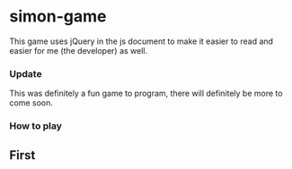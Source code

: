 # simon-game

This game uses jQuery in the js document to make it easier to read and easier for me (the developer) as well. 


### Update

This was definitely a fun game to program, there will definitely be more to come soon.


### How to play

## First
